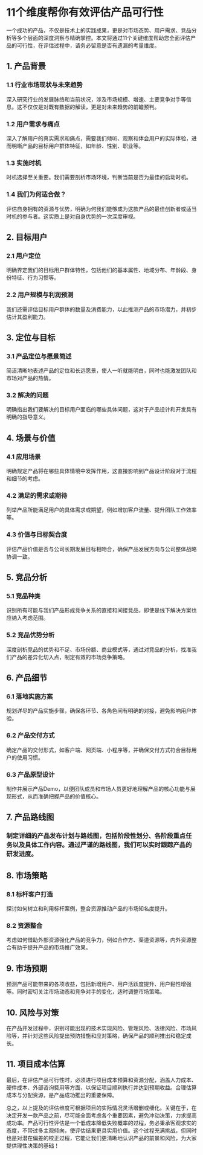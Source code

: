 # 11个维度帮你有效评估产品可行性

一个成功的产品，不仅是技术上的实践成果，更是对市场态势、用户需求、竞品分析等多个层面的深度洞察与精确掌控。本文将通过11个关键维度帮助您全面评估产品的可行性，在评估过程中，请务必留意是否有遗漏的考量维度。

## 1. 产品背景
### 1.1 行业市场现状与未来趋势
深入研究行业的发展脉络和当前状况，涉及市场规模、增速、主要竞争对手等信息。这不仅仅是对既有数据的解读，更是对未来趋势的前瞻预判。

### 1.2 用户需求与痛点
深入了解用户的真实需求和痛点，需要我们倾听、观察和体会用户的实际体验，进而明晰产品的目标用户群体特征，如年龄、性别、职业等。

### 1.3 实施时机
时机选择至关重要。我们需要剖析市场环境，判断当前是否为最佳的启动时机。

### 1.4 我们为何适合做？
评估自身拥有的资源与优势，明确为何我们能够成为这款产品的最佳创新者或适当时机的参与者。这实质上是对自身优势的一次深度审视。

## 2. 目标用户
### 2.1 用户定位
明确界定我们的目标用户群体特性，包括他们的基本属性、地域分布、年龄段、身份特征、行为习惯等。

### 2.2 用户规模与利润预测
我们还需评估目标用户群体的数量及消费能力，以此推测产品的市场潜力，并初步估计其盈利能力。

## 3. 定位与目标
### 3.1 产品定位与愿景简述
简洁清晰地表述产品的定位和长远愿景，使人一听就能明白，同时也能激发团队和市场对产品的热情。

### 3.2 解决的问题
明确指出我们要解决的目标用户面临的哪些具体问题，这对于产品设计和开发具有明确的指导意义。

## 4. 场景与价值
### 4.1 应用场景
明确规定产品将在哪些具体情境中发挥作用，这直接影响到产品设计阶段对于流程和细节的考虑。

### 4.2 满足的需求或期待
列举产品所能满足用户的具体需求或期望，例如增加客户流量、提升团队工作效率等。

### 4.3 价值与目标契合度
评估产品价值是否与公司长期发展目标相吻合，确保产品发展方向与公司整体战略协调一致。

## 5. 竞品分析
### 5.1 竞品种类
识别所有可能与我们产品形成竞争关系的直接和间接竞品，即使是线下解决方案也应纳入考虑范围。

### 5.2 竞品优势分析
深度剖析竞品的优势和不足、市场份额、商业模式等，通过对竞品的分析，找准我们产品的差异化切入点，制定有效的市场竞争策略。

## 6. 产品细节
### 6.1 落地实施方案
规划详尽的产品实施步骤，确保各环节、各角色间有明确的对接，避免影响用户体验。

### 6.2 产品交付方式
确定产品的交付形式，如客户端、网页端、小程序等，并确保交付方式符合目标用户的使用习惯。

### 6.3 产品原型设计
制作并展示产品Demo，以便团队成员和市场人员更好地理解产品的核心功能与展现形式，从而准确把握产品的价值核心。

## 7. 产品路线图
### 制定详细的产品发布计划与路线图，包括阶段性划分、各阶段重点任务以及具体工作内容。通过严谨的路线图，我们可以实时跟踪产品的研发进度。

## 8. 市场策略
### 8.1 标杆客户打造
探讨如何树立和利用标杆案例，整合资源推动产品的市场知名度提升。

### 8.2 资源整合
考虑如何借助外部资源强化产品的竞争力，例如合作方、渠道资源等，内外资源整合有助于提升产品的市场推广效果。

## 9. 市场预期
预测产品可能带来的各项收益，包括新增用户、用户活跃度提升、用户黏性增强等。同时密切关注市场动态和竞争对手的变化，适时调整市场策略。

## 10. 风险与对策
在产品开发过程中，识别可能出现的技术实现风险、管理风险、法律风险、市场风险等，并针对这些风险提出预防措施和应对策略，确保产品的顺利推出和稳定成长。

## 11. 项目成本估算
最后，在评估产品可行性时，必须进行项目成本预算和资源分配，涵盖人力成本、硬件成本、外部咨询费用等方面，以保证项目顺利执行并达到预期收益。合理估算成本与分配资源，是产品成功推出的重要保障。

总之，以上提及的评估维度可根据项目的实际情况灵活增删或细化。关键在于，在决定开发一款产品之前，尽可能全面考虑各个重要因素，避免冲动决策，力求提高成功率。产品可行性评估是一个低成本降低失败概率的过程，务必秉承客观求实的态度，不带过多主观倾向，使评估结果更具实用价值。这个过程充满挑战，但同时也是对潜在偏差的校正过程，它能让我们更清晰地认识产品的前景和风险，为大家提供理性决策的基础！
